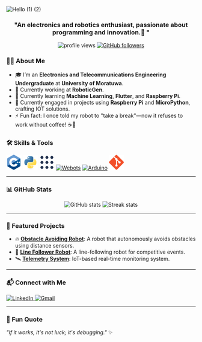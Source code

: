 
![Hello (1) (2)](https://github.com/user-attachments/assets/8add9ebb-be0d-402a-bba0-a6d00b7b340f)

<!-- fallback content if the SVG doesn't load -->
</object>
<h3 align="center">"An electronics and robotics enthusiast, passionate about programming and innovation.🚀 "</h3>

<p align="center">
  <img src="https://komarev.com/ghpvc/?username=sahas-eashan&label=Profile%20views&color=0e75b6&style=flat" alt="profile views" />
  <a href="https://github.com/sahas-eashan?tab=followers">
    <img src="https://img.shields.io/github/followers/sahas-eashan?label=Followers&style=social" alt="GitHub followers" />
  </a>
</p>

### 👨‍💻 About Me

- 🎓 I’m an **Electronics and Telecommunications Engineering Undergraduate** at **University of Moratuwa**.
- 🤖 Currently working at **RoboticGen**.
- 🌱 Currently learning **Machine Learning**, **Flutter**, and **Raspberry Pi**.
- 🔭 Currently engaged in projects using **Raspberry Pi** and **MicroPython**, crafting IOT solutions.
- ⚡ Fun fact: I once told my robot to "take a break"—now it refuses to work without coffee! ☕🤖
  
### 🛠️ Skills & Tools

<p align="left">
  <a href="https://cplusplus.com/" target="_blank"><img src="https://raw.githubusercontent.com/devicons/devicon/master/icons/cplusplus/cplusplus-original.svg" alt="C++" width="40" height="40"/></a>
  <a href="https://www.python.org/" target="_blank"><img src="https://raw.githubusercontent.com/devicons/devicon/master/icons/python/python-original.svg" alt="Python" width="40" height="40"/></a>
  <a href="https://www.ros.org/" target="_blank"><img src="https://raw.githubusercontent.com/devicons/devicon/master/icons/ros/ros-original.svg" alt="ROS" width="40" height="40"/></a>
  <a href="https://www.webots.io/" target="_blank"><img src="https://upload.wikimedia.org/wikipedia/commons/e/e0/Cyberbotics_Webots_Logo.png" alt="Webots" width="40" height="40"/></a>
  <a href="https://www.arduino.cc/" target="_blank"><img src="https://cdn.worldvectorlogo.com/logos/arduino-1.svg" alt="Arduino" width="40" height="40"/></a>
  <a href="https://git-scm.com/" target="_blank"><img src="https://raw.githubusercontent.com/devicons/devicon/master/icons/git/git-original.svg" alt="Git" width="40" height="40"/></a>
</p>

---

### 📊 GitHub Stats

<p align="center">
  <img src="https://github-readme-stats.vercel.app/api?username=sahas-eashan&show_icons=true&theme=radical" alt="GitHub stats" />
  <img src="https://github-readme-streak-stats.herokuapp.com/?user=sahas-eashan&theme=radical" alt="Streak stats" />
</p>

---

### 🌟 Featured Projects

- 🔥 [**Obstacle Avoiding Robot**](https://github.com/sahas-eashan/obstacle-avoiding-robot): A robot that autonomously avoids obstacles using distance sensors.
- 🤖 [**Line Follower Robot**](https://github.com/sahas-eashan/line-follower): A line-following robot for competitive events.
- 🛰️ [**Telemetry System**](https://github.com/sahas-eashan/telemetry-system): IoT-based real-time monitoring system.

---

### 📬 Connect with Me

<p align="left">
  <a href="https://linkedin.com/in/sahas-eashan" target="_blank">
    <img src="https://cdn.jsdelivr.net/npm/simple-icons@3.13.0/icons/linkedin.svg" alt="LinkedIn" height="30" width="40" />
  </a>
  <a href="mailto:sahaseashangalle@gmail.com">
    <img src="https://cdn.jsdelivr.net/npm/simple-icons@3.13.0/icons/gmail.svg" alt="Gmail" height="30" width="40" />
  </a>
</p>

---

### 🐾 Fun Quote

_"If it works, it's not luck; it's debugging."_ ✨
